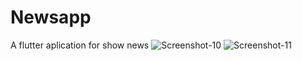 # Newsapp

A flutter aplication for show news
<img src="https://i.ibb.co/pJndBYX/Screenshot-10.png" alt="Screenshot-10" border="0">
<img src="https://i.ibb.co/Rvthc49/Screenshot-11.png" alt="Screenshot-11" border="0">
